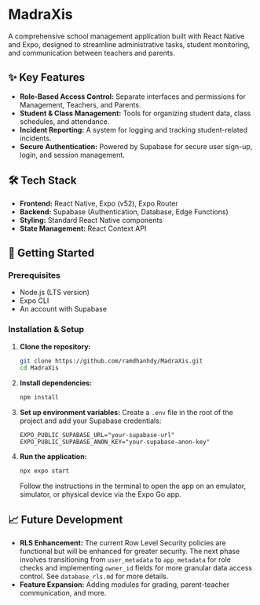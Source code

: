 # MadraXis

A comprehensive school management application built with React Native and Expo, designed to streamline administrative tasks, student monitoring, and communication between teachers and parents.

## ✨ Key Features

- **Role-Based Access Control:** Separate interfaces and permissions for Management, Teachers, and Parents.
- **Student & Class Management:** Tools for organizing student data, class schedules, and attendance.
- **Incident Reporting:** A system for logging and tracking student-related incidents.
- **Secure Authentication:** Powered by Supabase for secure user sign-up, login, and session management.

## 🛠️ Tech Stack

- **Frontend:** React Native, Expo (v52), Expo Router
- **Backend:** Supabase (Authentication, Database, Edge Functions)
- **Styling:** Standard React Native components
- **State Management:** React Context API

## 🚀 Getting Started

### Prerequisites

- Node.js (LTS version)
- Expo CLI
- An account with Supabase

### Installation & Setup

1.  **Clone the repository:**
    ```bash
    git clone https://github.com/ramdhanhdy/MadraXis.git
    cd MadraXis
    ```

2.  **Install dependencies:**
    ```bash
    npm install
    ```

3.  **Set up environment variables:**
    Create a `.env` file in the root of the project and add your Supabase credentials:
    ```env
    EXPO_PUBLIC_SUPABASE_URL="your-supabase-url"
    EXPO_PUBLIC_SUPABASE_ANON_KEY="your-supabase-anon-key"
    ```

4.  **Run the application:**
    ```bash
    npx expo start
    ```
    Follow the instructions in the terminal to open the app on an emulator, simulator, or physical device via the Expo Go app.

## 📈 Future Development

- **RLS Enhancement:** The current Row Level Security policies are functional but will be enhanced for greater security. The next phase involves transitioning from `user_metadata` to `app_metadata` for role checks and implementing `owner_id` fields for more granular data access control. See `database_rls.md` for more details.
- **Feature Expansion:** Adding modules for grading, parent-teacher communication, and more.
